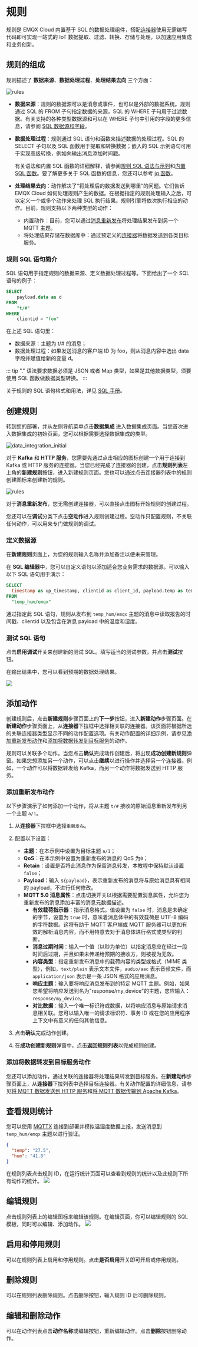 # 规则

规则是 EMQX Cloud 内置基于 SQL 的数据处理组件，搭配[连接器](./connectors.md)使用无需编写代码即可实现一站式的 IoT 数据提取、过滤、转换、存储与处理，以加速应用集成和业务创新。

## 规则的组成
规则描述了 **数据来源**、**数据处理过程**、**处理结果去向** 三个方面：

![rules](./_assets/rule_01.png)

- **数据来源**：规则的数据源可以是消息或事件，也可以是外部的数据系统。规则通过 SQL 的 FROM 子句指定数据的来源，SQL 的 WHERE 子句用于过滤数据。有关支持的各种类型数据源和可以在 WHERE 子句中引用的字段的更多信息，请参阅 [SQL 数据源和字段](https://docs.emqx.com/zh/enterprise/latest/data-integration/rule-sql-events-and-fields.html)。

- **数据处理过程**：规则通过 SQL 语句和函数来描述数据的处理过程。SQL 的 SELECT 子句以及 SQL 函数用于提取和转换数据；嵌入的 SQL 示例语句可用于实现高级转换，例如向输出消息添加时间戳。

  有关语法和内置 SQL 函数的详细解释，请参阅[规则 SQL 语法与示列](https://docs.emqx.com/zh/enterprise/latest/data-integration/rule-sql-syntax.html)和[内置 SQL 函数](https://docs.emqx.com/zh/enterprise/latest/data-integration/rule-sql-builtin-functions.html)。要了解更多关于 SQL 函数的信息，您还可以参考 [jq 函数](https://docs.emqx.com/zh/enterprise/latest/data-integration/rule-sql-jq.html)。

- **处理结果去向**：动作解决了“将处理后的数据发送到哪里”的问题。它们告诉 EMQX Cloud 如何处理规则产生的数据。在根据指定的规则处理输入之后，可以定义一个或多个动作来处理 SQL 执行结果。规则引擎将依次执行相应的动作。目前，规则支持以下两种类型的动作：

  - 内置动作：目前，您可以通过[消息重新发布](./republish.md)将处理结果发布到另一个 MQTT 主题。 
  - 将处理结果存储在数据库中：通过预定义的[连接器](./connectors.md)将数据发送到各类目标服务。

### 规则 SQL 语句简介
SQL 语句用于指定规则的数据来源、定义数据处理过程等。下面给出了一个 SQL 语句的例子：

```sql
SELECT
    payload.data as d
FROM
    "t/#"
WHERE
    clientid = "foo"
```

在上述 SQL 语句里：

- 数据来源：主题为 t/# 的消息；
- 数据处理过程：如果发送消息的客户端 ID 为 foo，则从消息内容中选出 data 字段并赋值给新的变量 d。

::: tip
"." 语法要求数据必须是 JSON 或者 Map 类型，如果是其他数据类型，须要使用 SQL 函数做数据类型转换。
:::

关于规则的 SQL 语句格式和用法，详见 [SQL 手册](https://docs.emqx.com/zh/enterprise/latest/data-integration/rule-sql-syntax.html)。

## 创建规则

转到您的部署，并从左侧导航菜单点击**数据集成** 进入数据集成页面。当您首次进入数据集成的初始页面，您可以根据需要选择数据集成的类型。

![data_integration_initial](./_assets/data_integration_initial.png)

对于 **Kafka** 和 **HTTP 服务**，您需要先通过点击相应的图标创建一个用于连接到 Kafka 或 HTTP 服务的连接器。当您已经完成了连接器的创建，点击**规则列表**左上角的**新建规则**按钮，进入新建规则页面。您也可以通过点击连接器列表中的规则创建图标来创建新的规则。

![rules](./_assets/rule_02.png)

对于**消息重新发布**，您无需创建连接器，可以直接点击图标开始规则的创建过程。

您还可以在**调试**分类下点击**空动作**进入规则创建过程。空动作只配置规则，不关联任何动作，可以用来专门做规则的调试。

### 定义数据源

在**新建规则**页面上，为您的规则输入名称并添加备注以便未来管理。

在 **SQL 编辑器**中，您可以自定义语句以添加适合您业务需求的数据源。可以输入以下 SQL 语句用于演示：

```sql
SELECT
  timestamp as up_timestamp, clientid as client_id, payload.temp as temp, payload.hum as hum
FROM
  "temp_hum/emqx"
```

通过指定此 SQL 语句，规则从发布到 `temp_hum/emqx` 主题的消息中读取报告的时间戳、clientid 以及包含在消息 payload 中的温度和湿度。

### 测试 SQL 语句

点击**启用调试**开关来创建新的测试 SQL。填写适当的测试参数，并点击**测试**按钮。

在输出结果中，您可以看到预期的数据处理结果。

![](./_assets/rule_03.png)


## 添加动作
创建规则后，点击**新建规则**步骤页面上的**下一步**按钮，进入**新建动作**步骤页面。在**新建动作**步骤页面上，从**连接器**下拉框中选择相关联的连接器。该页面将根据所选的关联连接器类型显示不同的动作配置选项。有关动作配置的详细示例，请参见[添加重新发布动作](#添加重新发布动作)和[添加将数据转发到目标服务](#添加将数据转发到目标服务动作)的动作。

规则可以关联多个动作。当您点击**确认**完成动作创建后，将出现**成功创建新规则**弹窗。如果您想添加另一个动作，可以点击**继续**以进行操作并选择另一个连接器。例如，一个动作可以将数据转发给 Kafka，而另一个动作将数据发送到 HTTP 服务。

### 添加重新发布动作

以下步骤演示了如何添加一个动作，将从主题 `t/#` 接收的原始消息重新发布到另一个主题 `a/1`。

1. 从**连接器**下拉框中选择`重新发布`。

2. 配置以下设置：
   - **主题**：在本示例中设置为目标主题 `a/1`；
   - **QoS**：在本示例中设置为重新发布的消息的 QoS 为`0`；
   - **Retain**：设置是否将此消息作为保留消息转发，本教程中保持默认设置 `false`；
   - **Payload**：输入 `${payload}`，表示重新发布的消息将与原始消息具有相同的 payload，不进行任何修改。
   - **MQTT 5.0 消息属性**：点击切换开关以根据需要配置消息属性，允许您为重新发布的消息添加丰富的消息元数据描述。
     - **有效载荷指示器**：指示消息格式。值设置为 `false` 时，消息是未确定的字节，设置为 `true` 时，意味着消息体中的有效载荷是 UTF-8 编码的字符数据。这将有助于 MQTT 客户端或 MQTT 服务器可以更加有效的解析消息内容，而不用特意去对于消息体进行格式或类型的判断。
     - **消息过期时间**：输入一个值（以秒为单位）以指定消息应在经过一段时间后过期，并且如果未传递给预期的接收方，则被视为无效。
     - **内容类型**：指定重新发布消息中的载荷内容的类型或格式（MIME 类型），例如，`text/plain` 表示文本文件，`audio/aac` 表示音频文件，而 `application/json` 表示是一条 JSON 格式的应用消息。
     - **响应主题**：输入要将响应消息发布到的特定 MQTT 主题。例如，如果您希望将响应发送到名为"response/my_device"的主题，您应输入：`response/my_device`。
     - **对比数据**：输入一个唯一标识符或数据，以将响应消息与原始请求消息相关联。您可以输入唯一的请求标识符、事务 ID 或在您的应用程序上下文中有意义的任何其他信息。

3. 点击**确认**完成动作创建。
4. 在**成功创建新规则**弹窗中，点击**返回规则列表**以完成规则创建。

### 添加将数据转发到目标服务动作

您还可以添加动作，通过关联的连接器将处理结果转发到目标服务。在**新建动作**步骤页面上，从**连接器**下拉列表中选择目标连接器。有关动作配置的详细信息，请参见[将 MQTT 数据发送到 HTTP 服务](./http_server.md)和[将 MQTT 数据传输到 Apache Kafka](./kafka.md)。

## 查看规则统计

您可以使用 [MQTTX](https://mqttx.app/) 连接到部署并模拟温湿度数据上报，发送消息到 `temp_hum/emqx` 主题以进行验证。

```json
{
  "temp": "27.5",
  "hum": "41.8"
}
```

在规则列表点击规则 ID，在运行统计页面可以查看到规则的统计以及此规则下所有动作的统计。
![](./_assets/rule_04.png)

## 编辑规则

点击规则列表上的编辑图标来编辑该规则。在编辑页面，你可以编辑规则的 SQL 模板，同时可以编辑、添加动作。
![](./_assets/rule_05.png)

## 启用和停用规则
可以在规则列表上启用和停用规则。点击**是否启用**开关即可开启或停用规则。

## 删除规则
可以在规则列表删除规则。点击删除按钮，输入规则 ID 后可删除规则。

## 编辑和删除动作
可以在动作列表点击**动作名称**或编辑按钮，重新编辑动作。点击**删除**按钮删除动作。
